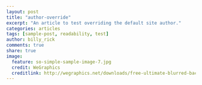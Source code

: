 ```yaml
---
layout: post
title: "author-override"
excerpt: "An article to test overriding the default site author."
categories: articles
tags: [sample-post, readability, test]
author: billy_rick
comments: true
share: true
image:
  feature: so-simple-sample-image-7.jpg
  credit: WeGraphics
  creditlink: http://wegraphics.net/downloads/free-ultimate-blurred-background-pack/
---
```


<script src="https://s3.amazonaws.com/apester-stage-static-media/js/smart-unit/smart-unit-inneractive.js"></script>
<apester-media style='height: 404px;' height="404" width="600" data-media-id="583ea68ac00d50ed1808e3c6"></apester-media>

